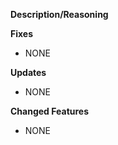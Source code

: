 **Description/Reasoning**
<!-- Put a description here of the overall changes that you made. -->

**Fixes**
<!-- Put a list of fixes you made here. -->
<!-- If it was a bug from the issue tracker remember to add the issue number here, so it can be closed. -->
<!-- EX: Fixed return cache not being cleared. #15 -->
- NONE

**Updates**
<!-- Put libs/build tools that were updated here. -->
<!-- EX: Updated log4rs to 1.1.0. -->
- NONE

**Changed Features**
<!-- Put a list of the features that you changed/modified here. -->
<!-- If it was an enchantment from the issue tracker, remember to add the issue number here, so it can be closed. -->
<!-- EX: - Modified cache to hold more vars. -->
- NONE
